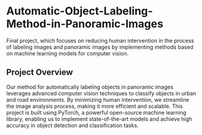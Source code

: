 # Automatic-Object-Labeling-Method-in-Panoramic-Images
Final project, which focuses on reducing human intervention in the process of labeling images and panoramic images by implementing methods based on machine learning models for computer vision.

## Project Overview
Our method for automatically labeling objects in panoramic images leverages advanced computer vision techniques to classify objects in urban and road environments. By minimizing human intervention, we streamline the image analysis process, making it more efficient and scalable. This project is built using PyTorch, a powerful open-source machine learning library, enabling us to implement state-of-the-art models and achieve high accuracy in object detection and classification tasks.
